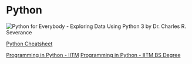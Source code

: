 # Python

![Python for Everybody](https://www.py4e.com/html3/) - Exploring Data Using Python 3 by Dr. Charles R. Severance

[Python Cheatsheet](https://docs.google.com/document/d/e/2PACX-1vTkdWzlMnt4qnZBelQGfd1K9RGGotM9bHabcqnoOq_VXWVlzhKSekh3Uu6SZIATPtJ-yr9qleASYhHO/pub?urp=gmail_link)

[Programming in Python - IITM](https://bsc-iitm.github.io/python-textbook/)
[Programming in Python - IITM BS Degree](https://bsc-iitm.github.io/python/)
